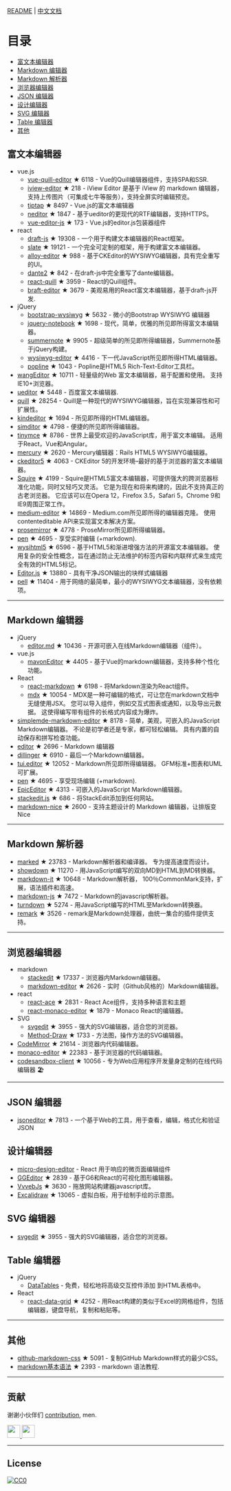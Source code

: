 [README](README.md) | [中文文档](README_zh-CN.md)# 目录- [富文本编辑器](#富文本编辑器)- [Markdown 编辑器](#Markdown-编辑器)- [Markdown 解析器](#Markdown-解析器)- [浏览器编辑器](#浏览器编辑器)- [JSON 编辑器](#JSON-编辑器)- [设计编辑器](#设计编辑器)- [SVG 编辑器](#SVG-编辑器)- [Table 编辑器](#Table-编辑器)- [其他](#其他)## 富文本编辑器- vue.js  - [vue-quill-editor](https://github.com/surmon-china/vue-quill-editor) ★ 6118 - Vue的Quill编辑器组件，支持SPA和SSR.  - [iview-editor](https://github.com/iview/iview-editor) ★ 218 - iView Editor 是基于 iView 的 markdown 编辑器，支持上传图片（可集成七牛等服务），支持全屏实时编辑预览。  - [tiptap](https://github.com/heyscrumpy/tiptap) ★ 8497 - Vue.js的富文本编辑器  - [neditor](https://github.com/notadd/neditor) ★ 1847 - 基于ueditor的更现代的RTF编辑器，支持HTTPS。  - [vue-editor-js](https://github.com/ChangJoo-Park/vue-editor-js) ★ 173 - Vue.js的editor.js包装器组件- react  - [draft-js](https://github.com/facebook/draft-js) ★ 19308 - 一个用于构建文本编辑器的React框架。  - [slate](https://github.com/ianstormtaylor/slate) ★ 19121 - 一个完全可定制的框架，用于构建富文本编辑器。  - [alloy-editor](https://github.com/liferay/alloy-editor/) ★ 988 - 基于CKEditor的WYSIWYG编辑器，具有完全重写的UI。  - [dante2](https://github.com/michelson/dante2) ★ 842 - 在draft-js中完全重写了dante编辑器。  - [react-quill](https://github.com/zenoamaro/react-quill) ★ 3959 - React的Quill组件。  - [braft-editor](https://github.com/margox/braft-editor) ★ 3679 - 美观易用的React富文本编辑器，基于draft-js开发.- jQuery  - [bootstrap-wysiwyg](https://github.com/mindmup/bootstrap-wysiwyg/) ★ 5632 - 微小的Bootstrap WYSIWYG 编辑器  - [jquery-notebook](https://github.com/raphaelcruzeiro/jquery-notebook) ★ 1698 - 现代，简单，优雅的所见即所得富文本编辑器。  - [summernote](https://github.com/summernote/summernote) ★ 9905 - 超级简单的所见即所得编辑器，Summernote基于jQuery构建。  - [wysiwyg-editor](https://github.com/froala/wysiwyg-editor) ★ 4416 - 下一代JavaScript所见即所得HTML编辑器。  - [popline](https://github.com/kenshin54/popline) ★ 1043 - Popline是HTML5 Rich-Text-Editor工具栏。- [wangEditor](https://github.com/wangeditor-team/wangEditor) ★ 10711 - 轻量级的Web 富文本编辑器，易于配置和使用。 支持IE10+浏览器。- [ueditor](https://github.com/fex-team/ueditor) ★ 5448 - 百度富文本编辑器.- [quill](https://github.com/quilljs/quill) ★ 28254 - Quill是一种现代的WYSIWYG编辑器，旨在实现兼容性和可扩展性。- [kindeditor](https://github.com/kindsoft/kindeditor) ★ 1694 - 所见即所得的HTML编辑器。- [simditor](https://github.com/mycolorway/simditor) ★ 4798 - 便捷的所见即所得编辑器。- [tinymce](https://github.com/tinymce/tinymce) ★ 8786 - 世界上最受欢迎的JavaScript库，用于富文本编辑。 适用于React，Vue和Angular。- [mercury](https://github.com/jejacks0n/mercury) ★ 2620 - Mercury编辑器：Rails HTML5 WYSIWYG编辑器。- [ckeditor5](https://github.com/ckeditor/ckeditor5) ★ 4063 - CKEditor 5的开发环境–最好的基于浏览器的富文本编辑器。- [Squire](https://github.com/neilj/Squire) ★ 4199 - Squire是HTML5富文本编辑器，可提供强大的跨浏览器标准化功能，同时又轻巧又灵活。 它是为现在和将来构建的，因此不支持真正的古老浏览器。 它应该可以在Opera 12，Firefox 3.5，Safari 5，Chrome 9和IE9周围正常工作。- [medium-editor](https://github.com/yabwe/medium-editor) ★ 14869 - Medium.com所见即所得的编辑器克隆。 使用contenteditable API来实现富文本解决方案。- [prosemirror](https://github.com/ProseMirror/prosemirror) ★ 4778 - ProseMirror所见即所得编辑器。- [pen](https://github.com/sofish/pen) ★ 4695 - 享受实时编辑 (+markdown).- [wysihtml5](https://github.com/xing/wysihtml5) ★ 6596 - 基于HTML5和渐进增强方法的开源富文本编辑器。 使用复杂的安全性概念，旨在通过防止无法维护的标签内容和内联样式来生成完全有效的HTML5标记。- [Editor.js](https://github.com/codex-team/editor.js) ★ 13880 - 具有干净JSON输出的块样式编辑器- [pell](https://github.com/jaredreich/pell) ★ 11404 - 用于网络的最简单，最小的WYSIWYG文本编辑器，没有依赖项。---## Markdown 编辑器- jQuery  - [editor.md](https://github.com/pandao/editor.md) ★ 10436 - 开源可嵌入在线Markdown编辑器（组件）。- vue.js  - [mavonEditor](https://github.com/hinesboy/mavonEditor) ★ 4405 - 基于Vue的markdown编辑器，支持多种个性化功能。- React  - [react-markdown](https://github.com/remarkjs/react-markdown) ★ 6198 - 将Markdown渲染为React组件。  - [mdx](https://github.com/mdx-js/mdx) ★ 10054 - MDX是一种可编辑的格式，可让您在markdown文档中无缝使用JSX。 您可以导入组件，例如交互式图表或通知，以及导出元数据。 这使得编写带有组件的长格式内容成为爆炸。- [simplemde-markdown-editor](https://github.com/sparksuite/simplemde-markdown-editor) ★ 8178 - 简单，美观，可嵌入的JavaScript Markdown编辑器。 不论是初学者还是专家，都可轻松编辑。 具有内置的自动保存和拼写检查功能。- [editor](https://github.com/lepture/editor) ★ 2696 - Markdown 编辑器- [dillinger](https://github.com/joemccann/dillinger) ★ 6910 - 最后一个Markdown编辑器。- [tui.editor](https://github.com/nhnent/tui.editor) ★ 12052 - Markdown所见即所得编辑器。 GFM标准+图表和UML可扩展。- [pen](https://github.com/sofish/pen) ★ 4695 - 享受现场编辑 (+markdown).- [EpicEditor](https://github.com/OscarGodson/EpicEditor) ★ 4313 - 可嵌入的JavaScript Markdown编辑器。- [stackedit.js](https://github.com/benweet/stackedit.js) ★ 686 - 将StackEdit添加到任何网站。- [markdown-nice](https://github.com/mdnice/markdown-nice) ★ 2600 - 支持主题设计的 Markdown 编辑器，让排版变 Nice---## Markdown 解析器- [marked](https://github.com/markedjs/marked) ★ 23783 - Markdown解析器和编译器。 专为提高速度而设计。- [showdown](https://github.com/showdownjs/showdown) ★ 11270 - 用JavaScript编写的双向MD到HTML到MD转换器。- [markdown-it](https://github.com/markdown-it/markdown-it) ★ 10648 - Markdown解析器， 100％CommonMark支持，扩展，语法插件和高速。- [markdown-js](https://github.com/evilstreak/markdown-js) ★ 7472 - Markdown的javascript解析器。- [turndown](https://github.com/domchristie/turndown) ★ 5274 - 用JavaScript编写的HTML至Markdown转换器。- [remark](https://github.com/remarkjs/remark) ★ 3526 - remark是Markdown处理器，由统一集合的插件提供支持。---## 浏览器编辑器- markdown  - [stackedit](https://github.com/benweet/stackedit) ★ 17337 - 浏览器内Markdown编辑器。  - [markdown-editor](https://github.com/jbt/markdown-editor) ★ 2626 - 实时（Github风格的）Markdown编辑器。- react  - [react-ace](https://github.com/securingsincity/react-ace) ★ 2831 - React Ace组件，支持多种语言和主题  - [react-monaco-editor](https://github.com/react-monaco-editor/react-monaco-editor) ★ 1879 - Monaco React的编辑器。- SVG  - [svgedit](https://github.com/SVG-Edit/svgedit) ★ 3955 - 强大的SVG编辑器，适合您的浏览器。  - [Method-Draw](https://github.com/methodofaction/Method-Draw) ★ 1733 - 方法图，操作方法的SVG编辑器。- [CodeMirror](https://github.com/codemirror/CodeMirror) ★ 21614 - 浏览器内代码编辑器。- [monaco-editor](https://github.com/Microsoft/monaco-editor) ★ 22383 - 基于浏览器的代码编辑器。- [codesandbox-client](https://github.com/codesandbox/codesandbox-client) ★ 10056 - 专为Web应用程序开发量身定制的在线代码编辑器 🏖️---## JSON 编辑器- [jsoneditor](https://github.com/josdejong/jsoneditor) ★ 7813 - 一个基于Web的工具，用于查看，编辑，格式化和验证JSON## 设计编辑器- [micro-design-editor](https://github.com/xjh22222228/micro-design-editor) - React 用于响应的微页面编辑组件- [GGEditor](https://github.com/alibaba/GGEditor) ★ 2839 - 基于G6和React的可视化图形编辑器。- [VvvebJs](https://github.com/givanz/VvvebJs) ★ 3630 - 拖放网站构建器javascript库。- [Excalidraw](https://github.com/excalidraw/excalidraw) ★ 13065 - 虚拟白板，用于绘制手绘的示意图。## SVG 编辑器- [svgedit](https://github.com/SVG-Edit/svgedit) ★ 3955 - 强大的SVG编辑器，适合您的浏览器。## Table 编辑器- jQuery  - [DataTables](https://datatables.net/) - 免费，轻松地将高级交互控件添加到HTML表格中。- React  - [react-data-grid](https://github.com/adazzle/react-data-grid) ★ 4252 - 用React构建的类似于Excel的网格组件，包括编辑器，键盘导航，复制和粘贴等。---## 其他- [github-markdown-css](https://github.com/sindresorhus/github-markdown-css) ★ 5091 - 复制GitHub Markdown样式的最少CSS。- [markdown基本语法](https://github.com/younghz/Markdown) ★ 2393 - markdown 语法教程.---## 贡献谢谢小伙伴们 [contribution](https://github.com/xjh22222228/awesome-web-editor/issues), men.<a href="https://github.com/1c7/">  <img src="https://avatars1.githubusercontent.com/u/1804755?s=460&v=4" width="30px" height="30px" /></a><a href="https://github.com/ChangJoo-Park/">  <img src="https://avatars1.githubusercontent.com/u/1451365?s=460&v=4" width="30px" height="30px" /></a>---## License[![CC0](http://mirrors.creativecommons.org/presskit/buttons/88x31/svg/cc-zero.svg)](https://creativecommons.org/publicdomain/zero/1.0/)